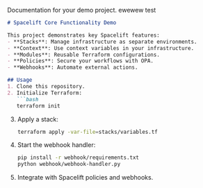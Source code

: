 Documentation for your demo project.
ewewew test

```markdown
# Spacelift Core Functionality Demo

This project demonstrates key Spacelift features:
- **Stacks**: Manage infrastructure as separate environments.
- **Context**: Use context variables in your infrastructure.
- **Modules**: Reusable Terraform configurations.
- **Policies**: Secure your workflows with OPA.
- **Webhooks**: Automate external actions.

## Usage
1. Clone this repository.
2. Initialize Terraform:
   ```bash
   terraform init
   ```
3. Apply a stack:
   ```bash
   terraform apply -var-file=stacks/variables.tf
   ```
4. Start the webhook handler:
   ```bash
   pip install -r webhook/requirements.txt
   python webhook/webhook-handler.py
   ```
5. Integrate with Spacelift policies and webhooks.

